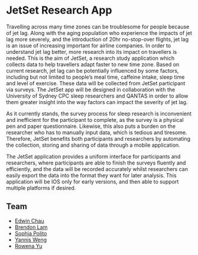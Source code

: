 # JetSet Research App

Travelling across many time zones can be troublesome for people because of jet lag. Along with the aging population who experience the impacts of jet lag more severely, and the introduction of 20hr no-stop-over flights, jet lag is an issue of increasing important for airline companies. In order to understand jet lag better, more research into its impact on travellers is needed. This is the aim of JetSet, a research study application which collects data to help travellers adapt faster to new time zone. Based on current research, jet lag can be potentially influenced by some factors, including but not limited to people’s meal time, caffeine intake, sleep time and level of exercise. These data will be collected from JetSet participant via surveys. The JetSet app will be designed in collaboration with the University of Sydney CPC sleep researchers and QANTAS in order to allow them greater insight into the way factors can impact the severity of jet lag.

As it currently stands, the survey process for sleep research is inconvenient and inefficient for the participant to complete, as the survey is a physical pen and paper questionnaire. Likewise, this also puts a burden on the researcher who has to manually input data, which is tedious and tiresome. Therefore, JetSet benefits both participants and researchers by automating the collection, storing and sharing of data through a mobile application.

The JetSet application provides a uniform interface for participants and researchers, where participants are able to finish the surveys fluently and efficiently, and the data will be recorded accurately whilst researchers can easily export the data into the format they want for later analysis. This application will be IOS only for early versions, and then able to support multiple platforms if desired.

## Team ##
* [Edwin Chau](https://github.com/edwinchau)
* [Brendon Lam](https://github.com/blam135)
* [Sophia Polito](https://github.com/sophia-pol)
* [Yannis Weng](#)
* [Rowena Yu](https://github.com/rowenayu)
